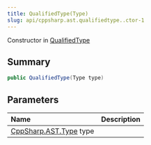```yaml
---
title: QualifiedType(Type)
slug: api/cppsharp.ast.qualifiedtype..ctor-1
---
```

Constructor in [QualifiedType](/api/cppsharp/ast/qualifiedtype)

## Summary



```csharp
public QualifiedType(Type type)
```

## Parameters

|Name|Description|
|:---|:---|
|[CppSharp.AST.Type](/api/cppsharp/ast/type) type||

